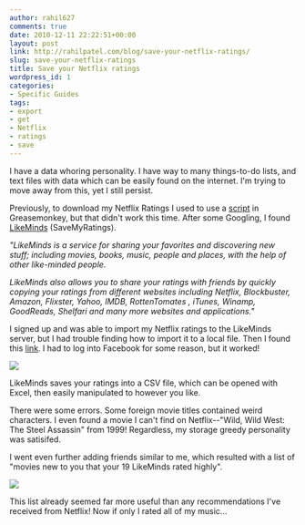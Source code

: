 ```yaml
---
author: rahil627
comments: true
date: 2010-12-11 22:22:51+00:00
layout: post
link: http://rahilpatel.com/blog/save-your-netflix-ratings/
slug: save-your-netflix-ratings
title: Save your Netflix ratings
wordpress_id: 1
categories:
- Specific Guides
tags:
- export
- get
- Netflix
- ratings
- save
---
```


I have a data whoring personality. I have way to many things-to-do lists, and text files with data which can be easily found on the internet. I'm trying to move away from this, yet I still persist.

Previously, to download my Netflix Ratings I used to use a [script](http://tenhanna.com/greasemonkey/) in Greasemonkey, but that didn't work this time. After some Googling, I found [LikeMinds](http://www.likeminds.com/) (SaveMyRatings).

_"LikeMinds is a service for sharing your favorites and discovering new stuff; including movies, books, music, people and places, with the help of other like-minded people._

_LikeMinds also allows you to share your ratings with friends by quickly copying your ratings from different websites including Netflix, Blockbuster, Amazon, Flixster, Yahoo, IMDB, RottenTomates , iTunes, Winamp, GoodReads, Shelfari and many more websites and applications."_

I signed up and was able to import my Netflix ratings to the LikeMinds server, but I had trouble finding how to import it to a local file. Then I found this [link](http://app.likeminds.com/facebook/user/0/movies/ratings/export/?lmref=lm_blog). I had to log into Facebook for some reason, but it worked!

[![](http://www.rahilpatel.com/blog/wp-content/uploads/2010/12/netflix.png)](http://www.rahilpatel.com/blog/wp-content/uploads/2010/12/netflix.png)

LikeMinds saves your ratings into a CSV file, which can be opened with Excel, then easily manipulated to however you like.

There were some errors. Some foreign movie titles contained weird characters. I even found a movie I can't find on Netflix--"Wild, Wild West: The Steel Assassin" from 1999! Regardless, my storage greedy personality was satisifed.

I went even further adding friends similar to me, which resulted with a list of "movies new to you that your 19 LikeMinds rated highly".

[![](http://www.rahilpatel.com/blog/wp-content/uploads/2010/12/LikeMinds.png)](http://www.rahilpatel.com/blog/wp-content/uploads/2010/12/LikeMinds.png)

This list already seemed far more useful than any recommendations I've received from Netflix! Now if only I rated all of my music...
